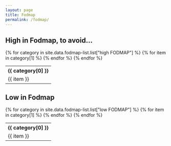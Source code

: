 ```yaml
---
layout: page
title: Fodmap
permalink: /fodmap/
---
```



<h2>High in Fodmap, to avoid...</h2>
<table>
{% for category in site.data.fodmap-list.list["high FODMAP"] %}
  <tr>
    <th> {{ category[0] }} </th>
  </tr>
  {% for item in category[1] %}
  <tr>
      <td>{{ item }}</td>
  </tr>
  {% endfor %}
{% endfor %}
</table>

<h2>Low in Fodmap</h2>
<table>
{% for category in site.data.fodmap-list.list["low FODMAP"] %}
  <tr>
    <th> {{ category[0] }} </th>
  </tr>
  {% for item in category[1] %}
  <tr>
      <td>{{ item }}</td>
  </tr>
  {% endfor %}
{% endfor %}
</table>